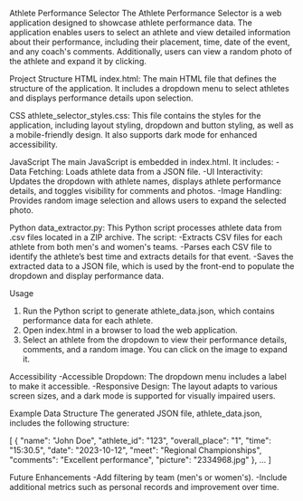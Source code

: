 Athlete Performance Selector
The Athlete Performance Selector is a web application designed to showcase athlete performance data. The application enables users to select an athlete and view detailed information about their performance, including their placement, time, date of the event, and any coach's comments. Additionally, users can view a random photo of the athlete and expand it by clicking.


Project Structure
HTML
index.html: The main HTML file that defines the structure of the application. It includes a dropdown menu to select athletes and displays performance details upon selection.

CSS
athlete_selector_styles.css: This file contains the styles for the application, including layout styling, dropdown and button styling, as well as a mobile-friendly         design. It also supports dark mode for enhanced accessibility.


JavaScript
The main JavaScript is embedded in index.html. It includes:
        -Data Fetching: Loads athlete data from a JSON file.
        -UI Interactivity: Updates the dropdown with athlete names, displays athlete performance details, and toggles visibility for comments and photos.
        -Image Handling: Provides random image selection and allows users to expand the selected photo.


Python
data_extractor.py: This Python script processes athlete data from .csv files located in a ZIP archive. The script:
        -Extracts CSV files for each athlete from both men's and women's teams.
        -Parses each CSV file to identify the athlete’s best time and extracts details for that event.
        -Saves the extracted data to a JSON file, which is used by the front-end to populate the dropdown and display performance data.


Usage
1. Run the Python script to generate athlete_data.json, which contains performance data for each athlete.
2. Open index.html in a browser to load the web application.
3. Select an athlete from the dropdown to view their performance details, comments, and a random image. You can click on the image to expand it.


Accessibility
        -Accessible Dropdown: The dropdown menu includes a label to make it accessible.
        -Responsive Design: The layout adapts to various screen sizes, and a dark mode is supported for visually impaired users.


Example Data Structure
The generated JSON file, athlete_data.json, includes the following structure:

[
  {
    "name": "John Doe",
    "athlete_id": "123",
    "overall_place": "1",
    "time": "15:30.5",
    "date": "2023-10-12",
    "meet": "Regional Championships",
    "comments": "Excellent performance",
    "picture": "2334968.jpg"
  },
  ...
]


Future Enhancements
        -Add filtering by team (men's or women's).
        -Include additional metrics such as personal records and improvement over time.        
